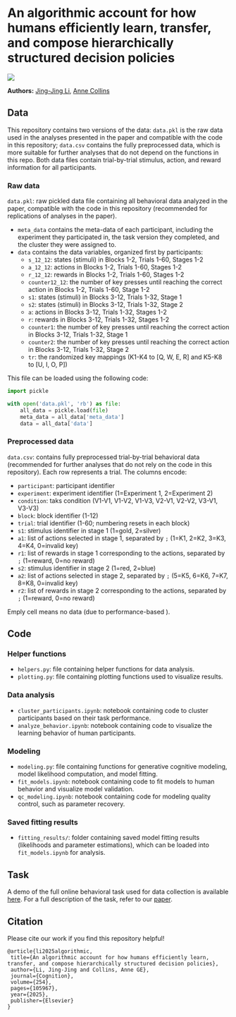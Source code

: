 # An algorithmic account for how humans efficiently learn, transfer, and compose hierarchically structured decision policies

<p align="left">
  <a href="https://www.sciencedirect.com/science/article/pii/S0010027724002531">
    <img src="https://img.shields.io/badge/📝-Paper-green">
  </a>
</p>

**Authors:**
[Jing-Jing Li](https://jl3676.github.io/),
[Anne Collins](https://ccn.studentorg.berkeley.edu/)


## Data

This repository contains two versions of the data: `data.pkl` is the raw data used in the analyses presented in the paper and compatible with the code in this repository; `data.csv` contains the fully preprocessed data, which is more suitable for further analyses that do not depend on the functions in this repo. Both data files contain trial-by-trial stimulus, action, and reward information for all participants. 

### Raw data

`data.pkl`: raw pickled data file containing all behavioral data analyzed in the paper, compatible with the code in this repository (recommended for replications of analyses in the paper).

- `meta_data` contains the meta-data of each participant, including the experiment they participated in, the task version they completed, and the cluster they were assigned to. 
- `data` contains the data variables, organized first by participants: 
	- `s_12_12`: states (stimuli) in Blocks 1-2, Trials 1-60, Stages 1-2
	- `a_12_12`: actions in Blocks 1-2, Trials 1-60, Stages 1-2
	- `r_12_12`: rewards in Blocks 1-2, Trials 1-60, Stages 1-2
	- `counter12_12`: the number of key presses until reaching the correct action in Blocks 1-2, Trials 1-60, Stage 1-2
	- `s1`: states (stimuli) in Blocks 3-12, Trials 1-32, Stage 1
	- `s2`: states (stimuli) in Blocks 3-12, Trials 1-32, Stage 2
	- `a`: actions in Blocks 3-12, Trials 1-32, Stages 1-2
	- `r`: rewards in Blocks 3-12, Trials 1-32, Stages 1-2
	- `counter1`: the number of key presses until reaching the correct action in Blocks 3-12, Trials 1-32, Stage 1
	- `counter2`: the number of key presses until reaching the correct action in Blocks 3-12, Trials 1-32, Stage 2
	- `tr`: the randomized key mappings (K1-K4 to \[Q, W, E, R\] and K5-K8 to \[U, I, O, P\])

This file can be loaded using the following code: 
```python
import pickle

with open('data.pkl', 'rb') as file:
    all_data = pickle.load(file)
    meta_data = all_data['meta_data']
    data = all_data['data']
```

### Preprocessed data

`data.csv`: contains fully preprocessed trial-by-trial behavioral data (recommended for further analyses that do not rely on the code in this repository). Each row represents a trial. The columns encode:

- `participant`: participant identifier
- `experiment`: experiment identifier (1=Experiment 1, 2=Experiment 2)
- `condition`: taks condition (V1-V1, V1-V2, V1-V3, V2-V1, V2-V2, V3-V1, V3-V3)
- `block`: block identifier (1-12)
- `trial`: trial identifier (1-60; numbering resets in each block)
- `s1`: stimulus identifier in stage 1 (1=gold, 2=silver)
- `a1`: list of actions selected in stage 1, separated by `;` (1=K1, 2=K2, 3=K3, 4=K4, 0=invalid key)
- `r1`: list of rewards in stage 1 corresponding to the actions, separated by `;` (1=reward, 0=no reward)
- `s2`: stimulus identifier in stage 2 (1=red, 2=blue)
- `a2`: list of actions selected in stage 2, separated by `;`  (5=K5, 6=K6, 7=K7, 8=K8, 0=invalid key)
- `r2`: list of rewards in stage 2 corresponding to the actions, separated by `;` (1=reward, 0=no reward)

Emply cell means no data (due to performance-based ). 


## Code

### Helper functions
- `helpers.py`: file containing helper functions for data analysis. 
- `plotting.py`: file containing plotting functions used to visualize results. 

### Data analysis
- `cluster_participants.ipynb`: notebook containing code to cluster participants based on their task performance.
- `analyze_behavior.ipynb`: notebook containing code to visualize the learning behavior of human participants. 

### Modeling
- `modeling.py`: file containing functions for generative cognitive modeling, model likelihood computation, and model fitting.
- `fit_models.ipynb`: notebook containing code to fit models to human behavior and visualize model validation. 
- `qc_modeling.ipynb`: notebook containing code for modeling quality control, such as parameter recovery. 

### Saved fitting results
- `fitting_results/`: folder containing saved model fitting results (likelihoods and parameter estimations), which can be loaded into `fit_models.ipynb` for analysis. 

## Task
A demo of the full online behavioral task used for data collection is available [here](https://experiments-ccn.berkeley.edu/learning_hierarchy_task_demo/exp.html?id=demo). For a full description of the task, refer to our [paper](https://www.sciencedirect.com/science/article/pii/S0010027724002531). 

## Citation

Please cite our work if you find this repository helpful!

 ```
@article{li2025algorithmic,
  title={An algorithmic account for how humans efficiently learn, transfer, and compose hierarchically structured decision policies},
  author={Li, Jing-Jing and Collins, Anne GE},
  journal={Cognition},
  volume={254},
  pages={105967},
  year={2025},
  publisher={Elsevier}
}
 ```
